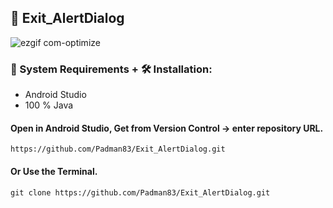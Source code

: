 ## 📱 Exit_AlertDialog

![ezgif com-optimize](https://user-images.githubusercontent.com/45048950/95012264-de8c4700-0669-11eb-9588-d5985d757929.gif)

### 🧰 System Requirements + 🛠️ Installation:

* Android Studio
* 100 % Java

#### Open in Android Studio, Get from Version Control -> enter repository URL.

```
https://github.com/Padman83/Exit_AlertDialog.git
```

#### Or Use the Terminal.

```
git clone https://github.com/Padman83/Exit_AlertDialog.git
